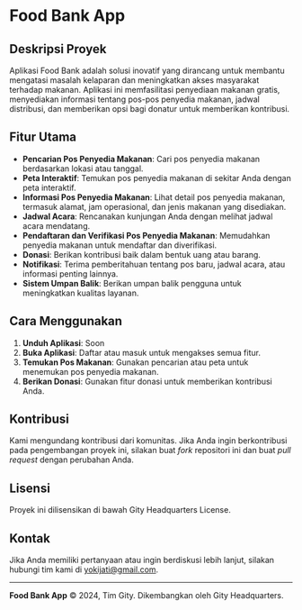 # Food Bank App

## Deskripsi Proyek

Aplikasi Food Bank adalah solusi inovatif yang dirancang untuk membantu mengatasi masalah kelaparan dan meningkatkan akses masyarakat terhadap makanan. Aplikasi ini memfasilitasi penyediaan makanan gratis, menyediakan informasi tentang pos-pos penyedia makanan, jadwal distribusi, dan memberikan opsi bagi donatur untuk memberikan kontribusi.

## Fitur Utama

- **Pencarian Pos Penyedia Makanan**: Cari pos penyedia makanan berdasarkan lokasi atau tanggal.
- **Peta Interaktif**: Temukan pos penyedia makanan di sekitar Anda dengan peta interaktif.
- **Informasi Pos Penyedia Makanan**: Lihat detail pos penyedia makanan, termasuk alamat, jam operasional, dan jenis makanan yang disediakan.
- **Jadwal Acara**: Rencanakan kunjungan Anda dengan melihat jadwal acara mendatang.
- **Pendaftaran dan Verifikasi Pos Penyedia Makanan**: Memudahkan penyedia makanan untuk mendaftar dan diverifikasi.
- **Donasi**: Berikan kontribusi baik dalam bentuk uang atau barang.
- **Notifikasi**: Terima pemberitahuan tentang pos baru, jadwal acara, atau informasi penting lainnya.
- **Sistem Umpan Balik**: Berikan umpan balik pengguna untuk meningkatkan kualitas layanan.

## Cara Menggunakan

1. **Unduh Aplikasi**: Soon
2. **Buka Aplikasi**: Daftar atau masuk untuk mengakses semua fitur.
3. **Temukan Pos Makanan**: Gunakan pencarian atau peta untuk menemukan pos penyedia makanan.
4. **Berikan Donasi**: Gunakan fitur donasi untuk memberikan kontribusi Anda.

## Kontribusi

Kami mengundang kontribusi dari komunitas. Jika Anda ingin berkontribusi pada pengembangan proyek ini, silakan buat *fork* repositori ini dan buat *pull request* dengan perubahan Anda.

## Lisensi

Proyek ini dilisensikan di bawah Gity Headquarters License.

## Kontak

Jika Anda memiliki pertanyaan atau ingin berdiskusi lebih lanjut, silakan hubungi tim kami di yokijati@gmail.com.

---

**Food Bank App** © 2024, Tim Gity. Dikembangkan oleh Gity Headquarters.
